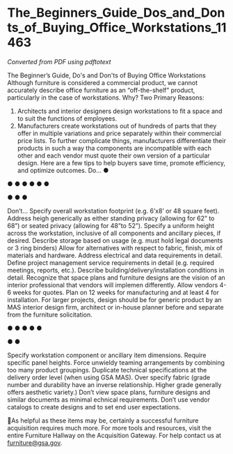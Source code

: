# The_Beginners_Guide_Dos_and_Donts_of_Buying_Office_Workstations_11463

_Converted from PDF using pdftotext_

The Beginner’s Guide, Do's and Don'ts of Buying Office Workstations
Although furniture is considered a commercial product, we cannot accurately describe office
furniture as an “off-the-shelf” product, particularly in the case of workstations.
Why? Two Primary Reasons:
1. Architects and interior designers design workstations to fit a space and to suit the
functions of employees.
2. Manufacturers create workstations out of hundreds of parts that they offer in multiple
variations and price separately within their commercial price lists.
To further complicate things, manufacturers differentiate their products in such a way tha
components are incompatible with each other and each vendor must quote their own version of
a particular design.
Here are a few tips to help buyers save time, promote efficiency, and optimize outcomes.
Do...
●

●
●
●
●
●
●

●
●
●

Don’t...
Specify overall workstation footprint (e.g.
6’x8’ or 48 square feet). Address heigh
generically as either standing privacy
(allowing for 62” to 68”) or seated privacy
(allowing for 48”to 52”).
Specify a uniform height across the
workstation, inclusive of all components
and ancillary pieces, if desired.
Describe storage based on usage (e.g.
must hold legal documents or 3 ring
binders)
Allow for alternatives with respect to
fabric, finish, mix of materials and
hardware.
Address electrical and data requirements
in detail.
Define project management service
requirements in detail (e.g. required
meetings, reports, etc.).
Describe building/delivery/installation
conditions in detail.
Recognize that space plans and furniture
designs are the vision of an interior
professional that vendors will implemen
differently.
Allow vendors 4-6 weeks for quotes.
Plan on 12 weeks for manufacturing and
at least 4 for installation.
F​or larger projects, design should be for
generic product by an ​MAS interior
design firm​, architect or in-house planner
before and separate from the furniture
solicitation.

●
●
●
●
●

●
●

Specify workstation component or
ancillary item dimensions.
Require specific panel heights.
Force unwieldy teaming arrangements by
combining too many product groupings.
Duplicate technical specifications at the
delivery order level (when using​ ​GSA
MAS​).
Over specify fabric (grade number and
durability have an inverse relationship.
Higher grade generally offers aesthetic
variety.)
Don’t view space plans, furniture designs
and similar documents as minimal
echnical requirements.
Don’t use vendor catalogs to create
designs and to set end user expectations.

As helpful as these items may be, certainly a successful furniture acquisition requires much more.
For more tools and resources, visit the entire ​Furniture Hallway​ on the Acquisition Gateway. For
help contact us at ​furniture@gsa.gov​.

